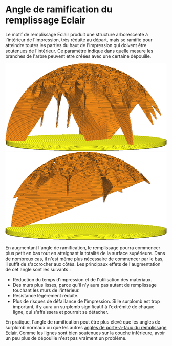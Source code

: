 Angle de ramification du remplissage Eclair
====
Le motif de remplissage Eclair produit une structure arborescente à l'intérieur de l'impression, très réduite au départ, mais se ramifie pour atteindre toutes les parties du haut de l'impression qui doivent être soutenues de l'intérieur. Ce paramètre indique dans quelle mesure les branches de l'arbre peuvent etre créées avec une certaine dépouille.

![A 40°, le remplissage Eclair est assez stable.](../../../articles/images/lightning_infill_prune_angle_40.png)
![A 70°, les branches débordent assez fortement.](../../../articles/images/lightning_infill_prune_angle_70.png)

En augmentant l'angle de ramification, le remplissage pourra commencer plus petit en bas tout en atteignant la totalité de la surface supérieure. Dans de nombreux cas, il n'est même plus nécessaire de commencer par le bas, il suffit de s'accrocher aux côtés. Les principaux effets de l'augmentation de cet angle sont les suivants :

* Réduction du temps d'impression et de l'utilisation des matériaux.
* Des murs plus lisses, parce qu'il n'y aura pas autant de remplissage touchant les murs de l'intérieur.
* Résistance légèrement réduite.
* Plus de risques de défaillance de l'impression. Si le surplomb est trop important, il y aura un surplomb significatif à l'extrémité de chaque ligne, qui s'affaissera et pourrait se détacher.

En pratique, l'angle de ramification peut être plus élevé que les angles de surplomb normaux ou que les autres [angles de porte-à-faux du remplissage Eclair](lightning_infill_overhang_angle.md). Comme les lignes sont bien soutenues sur la couche inférieure, avoir un peu plus de dépouille n'est pas vraiment un problème.
